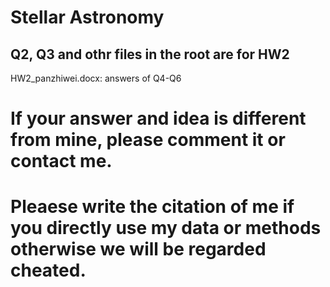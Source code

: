 # Stellar Astronomy

## Q2, Q3 and othr files in the root are for HW2
HW2_panzhiwei.docx: answers of Q4-Q6  
# If your answer and idea is different from mine, please comment it or contact me.
# Pleaese write the citation of me if you directly use my data or methods otherwise we will be regarded cheated.




